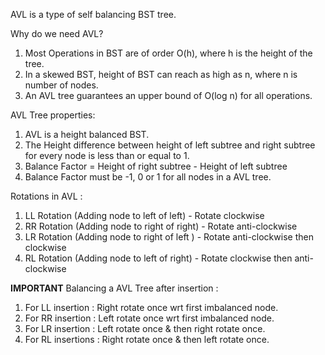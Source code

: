 AVL is a type of self balancing BST tree.

Why do we need AVL?
<ol>
    <li>Most Operations in BST are of order O(h), where h is the height of the tree.</li>
    <li>In a skewed BST, height of BST can reach as high as n, where n is number of nodes.</li>
    <li>
    An AVL tree guarantees an upper bound of O(log n) for all operations.</li>
</ol>

AVL Tree properties:
<ol>
    <li>AVL is a height balanced BST.</li>
    <li>The Height difference between height of left subtree and right subtree for every node is less than or equal to 1.</li>
    <li>
    Balance Factor = Height of right subtree - Height of left subtree
    </li>
    <li>
    Balance Factor must be -1, 0 or 1 for all nodes in a AVL tree.
    </li>
</ol>


Rotations in AVL : 
<ol>
    <li>LL Rotation (Adding node to left of left) - Rotate clockwise</li>
    <li>RR Rotation (Adding node to right of right) - Rotate anti-clockwise</li>
    <li>LR Rotation (Adding node to right of left ) - Rotate anti-clockwise then clockwise</li>
    <li>RL Rotation (Adding node to left of right) - Rotate clockwise then anti-clockwise</li></li>
</ol>

<b>IMPORTANT</b>
Balancing a AVL Tree after insertion : 
<ol>
    <li>For LL insertion : Right rotate once wrt first imbalanced node.</li>
    <li>For RR insertion : Left rotate once wrt first imbalanced node.
    </li>
    <li>For LR insertion : Left rotate once & then right rotate once.
    </li>
    <li>For RL insertions : Right rotate once & then left rotate once.
    </li>
</ol>